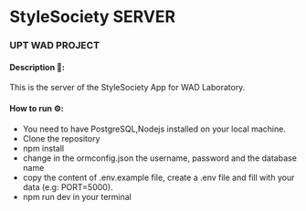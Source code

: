 # StyleSociety SERVER

### UPT WAD PROJECT

#### Description 📝:

This is the server of the StyleSociety App for WAD Laboratory.

#### How to run ⚙️:

- You need to have PostgreSQL,Nodejs installed on your local machine.
- Clone the repository
- npm install
- change in the ormconfig.json the username, password and the database name
- copy the content of .env.example file, create a .env file and fill with your data (e.g: PORT=5000).
- npm run dev in your terminal
